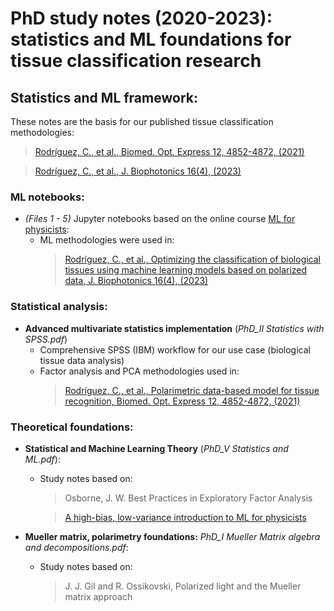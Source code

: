 # PhD study notes (2020-2023): statistics and ML foundations for tissue classification research 

## Statistics and ML framework:
These notes are the basis for our published tissue classification methodologies: 

> [Rodríguez, C., et al., Biomed. Opt. Express 12, 4852-4872, (2021)](https://doi.org/10.1364/BOE.426387)

> [Rodríguez, C., et al., J. Biophotonics 16(4), (2023)](https://doi.org/10.1002/jbio.202200308)

### ML notebooks:

* *(Files 1 - 5)* Jupyter notebooks based on the online course [ML for physicists](https://pad.gwdg.de/s/Machine_Learning_For_Physicists_2021#):
  * ML methodologies were used in:
    > [Rodríguez, C., et al., Optimizing the classification of biological tissues using machine learning models based on polarized data, J. Biophotonics 16(4), (2023)](https://doi.org/10.1002/jbio.202200308)

### Statistical analysis:

* **Advanced multivariate statistics implementation** (*PhD_II Statistics with SPSS.pdf*)
   * Comprehensive SPSS (IBM) workflow for our use case (biological tissue data analysis)
   * Factor analysis and PCA methodologies used in:
      > [Rodríguez, C., et al., Polarimetric data-based model for tissue recognition, Biomed. Opt. Express 12, 4852-4872, (2021)](https://doi.org/10.1364/BOE.426387)
      
### Theoretical foundations:

* **Statistical and Machine Learning Theory** (*PhD_V Statistics and ML.pdf*):
  * Study notes based on:
      > Osborne, J. W. Best Practices in Exploratory Factor Analysis
      
      > [A high-bias, low-variance introduction to ML for physicists](https://www.sciencedirect.com/science/article/pii/S0370157319300766)

* **Mueller matrix, polarimetry foundations:** *PhD_I Mueller Matrix algebra and decompositions.pdf*:
  * Study notes based on:
      > J. J. Gil and R. Ossikovski, Polarized light and the Mueller matrix approach
  

 
